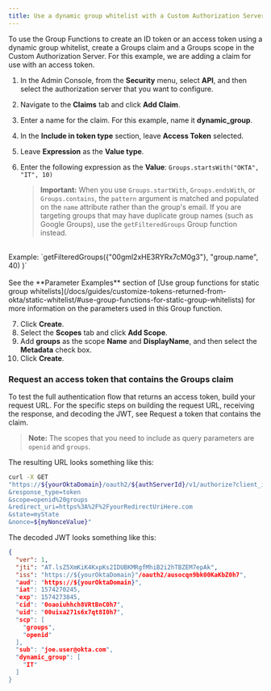 ```yaml
---
title: Use a dynamic group whitelist with a Custom Authorization Server
---
```

To use the Group Functions to create an ID token or an access token using a dynamic group whitelist, create a Groups claim and a Groups scope in the Custom Authorization Server. For this example, we are adding a claim for use with an access token.

1. In the Admin Console, from the **Security** menu, select **API**, and then select the authorization server that you want to configure.
2. Navigate to the **Claims** tab and click **Add Claim**.
3. Enter a name for the claim. For this example, name it **dynamic_group**.
4. In the **Include in token type** section, leave **Access Token** selected.
5. Leave **Expression** as the **Value type**.
6. Enter the following expression as the **Value**: `Groups.startsWith("OKTA", "IT", 10)`

    > **Important:** When you use `Groups.startWith`, `Groups.endsWith`, or `Groups.contains`, the `pattern` argument is matched and populated on the `name` attribute rather than the group's email. If you are targeting groups that may have duplicate group names (such as Google Groups), use the `getFilteredGroups` Group function instead.<br>
<br>
    Example: `getFilteredGroups({"00gml2xHE3RYRx7cM0g3"}, "group.name", 40) )`<br>
<br>
    See the **Parameter Examples** section of [Use group functions for static group whitelists](/docs/guides/customize-tokens-returned-from-okta/static-whitelist/#use-group-functions-for-static-group-whitelists) for more information on the parameters used in this Group function.

7. Click **Create**.
8. Select the **Scopes** tab and click **Add Scope**.
9. Add **groups** as the scope **Name** and **DisplayName**, and then select the **Metadata** check box.
10. Click **Create**.

### Request an access token that contains the Groups claim

To test the full authentication flow that returns an access token, build your request URL. For the specific steps on building the request URL, receiving the response, and decoding the JWT, see <GuideLink link="../request-token-claim">Request a token that contains the claim</GuideLink>.

> **Note:** The scopes that you need to include as query parameters are `openid` and `groups`.

The resulting URL looks something like this:

```bash
curl -X GET
"https://${yourOktaDomain}/oauth2/${authServerId}/v1/authorize?client_id=examplefa39J4jXdcCwWA
&response_type=token
&scope=openid%20groups
&redirect_uri=https%3A%2F%2FyourRedirectUriHere.com
&state=myState
&nonce=${myNonceValue}"
```

The decoded JWT looks something like this:

```json
{
  "ver": 1,
  "jti": "AT.lsZ5XmKiK4KxpKs2IDUBKMRgfMhiB2i2hTBZEM7epAk",
  "iss": "https://${yourOktaDomain}"/oauth2/ausocqn9bk00KaKbZ0h7",
  "aud": "https://${yourOktaDomain}",
  "iat": 1574270245,
  "exp": 1574273845,
  "cid": "0oaoiuhhch8VRtBnC0h7",
  "uid": "00uixa271s6x7qt8I0h7",
  "scp": [
    "groups",
    "openid"
  ],
  "sub": "joe.user@okta.com",
  "dynamic_group": [
    "IT"
  ]
}
```

<NextSectionLink/>
